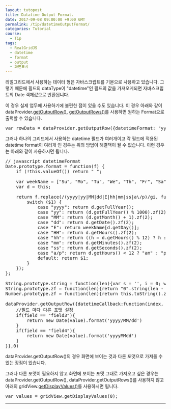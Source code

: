 ```yaml
---
layout: tutopost
title: Datatime Output Format.  
date: 2017-09-08 09:00:00 +9:00 GMT
permalink: /tip/datetimeOutputFormat/
categories: Tutorial
course:
  - Tip
tags: 
  - RealGridJS
  - datetime
  - format
  - output
  - 화면표시
---
```

   
리얼그리드에서 사용하는 데이터 형은 자바스크립트를 기본으로 사용하고 있습니다. 그렇기 때문에 필드의 dataType이 "datetime"인 필드의 값을 가져오게되면 자바스크립트의 Date 객체값으로 반환됩니다. 

이 경우 실제 업무에 사용하기에 불편한 점이 있을 수도 있습니다. 이 경우 아래와 같이 dataProvider.[getOutputRow()](http://help.realgrid.com/api/LocalDataProvider/getOutputRow/), [getOutputRows()](http://help.realgrid.com/api/LocalDataProvider/getOutputRows/)를 사용하면 원하는 Format으로 출력할 수 있습니다.


<pre class="pretty-print">
var rowData = dataProvider.getOutputRow({datetimeFormat: "yyyyMMdd"}, 10);
</pre>

그러나 하나의 그리드에서 사용하는 datetime 필드가 여러개이고 각 필드에 적용된 datetime format이 여러개 인 경우는 위의 방법이 해결책이 될 수 없습니다. 이런 경우는 아래와 같이 사용하시면 됩니다.  

<pre class="pretty-print">
// javascript datetimeFormat
Date.prototype.format = function(f) {
    if (!this.valueOf()) return " ";

    var weekName = ["Su", "Mo", "Tu", "We", "Th", "Fr", "Sa"];
    var d = this;

    return f.replace(/(yyyy|yy|MM|dd|E|hh|mm|ss|a\/p)/gi, function($1) {
        switch ($1) {
            case "yyyy": return d.getFullYear();
            case "yy": return (d.getFullYear() % 1000).zf(2);
            case "MM": return (d.getMonth() + 1).zf(2);
            case "dd": return d.getDate().zf(2);
            case "E": return weekName[d.getDay()];
            case "HH": return d.getHours().zf(2);
            case "hh": return ((h = d.getHours() % 12) ? h : 12).zf(2);
            case "mm": return d.getMinutes().zf(2);
            case "ss": return d.getSeconds().zf(2);
            case "a/p": return d.getHours() < 12 ? "am" : "pm";
            default: return $1;
        }
    });
};

String.prototype.string = function(len){var s = '', i = 0; while (i++ < len) { s += this; } return s;};
String.prototype.zf = function(len){return "0".string(len - this.length) + this;};
Number.prototype.zf = function(len){return this.toString().zf(len);};

dataProvider.getOutputRow({datetimeCallback:function(index, field, value){
    //필드 마다 다른 포맷 설정
    if(field == "field3"){
        return new Date(value).format('yyyy/MM/dd')
    }
    if(field == "field4"){
        return new Date(value).format('yyyyMMdd')
    }
}},0)
</pre>

dataProvider.getOutputRow()의 경우 화면에 보이는 것과 다른 포맷으로 가져올 수 있는 장점이 있습니다.

그러나 다른 포맷이 필요하지 않고 화면에 보이는 포맷 그대로 가져오고 싶은 경우는 dataProvider.getOutputRow(), dataProvider.getOutputRows()를 사용하지 않고 아래의 gridView.[getDisplayValues()](http://help.realgrid.com/api/GridView/getDisplayValues/)를 사용하시면 됩니다.

<pre class="pretty-print">
var values = gridView.getDisplayValues(0);
</pre>


---

